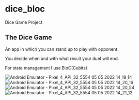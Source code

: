 # dice_bloc

Dice Game Project

## The Dice Game

An app in which you can stand up to play with opponent. 

You decide when and with what result your duel will end.

For state management I use BloC(Cubits).

![Android Emulator - Pixel_4_API_32_5554 05 05 2022 14_19_14](https://user-images.githubusercontent.com/61063578/166921950-415b0d2f-4e8e-44e6-99d7-1f4b60d4ba3b.png)
![Android Emulator - Pixel_4_API_32_5554 05 05 2022 14_20_16](https://user-images.githubusercontent.com/61063578/166922242-4585a8d5-8470-4f2f-b266-301d4dc9a38d.png)
![Android Emulator - Pixel_4_API_32_5554 05 05 2022 14_20_54](https://user-images.githubusercontent.com/61063578/166922245-cb6b686b-cd7f-48b4-acea-164660d290d3.png)
![Android Emulator - Pixel_4_API_32_5554 05 05 2022 14_21_12](https://user-images.githubusercontent.com/61063578/166922256-48653e91-ef55-46db-9816-96cba2a3ea8c.png)
